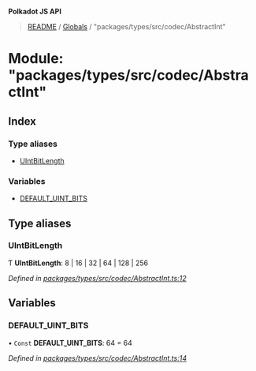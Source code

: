 **Polkadot JS API**

> [README](../README.md) / [Globals](../globals.md) / "packages/types/src/codec/AbstractInt"

# Module: "packages/types/src/codec/AbstractInt"

## Index

### Type aliases

* [UIntBitLength](_packages_types_src_codec_abstractint_.md#uintbitlength)

### Variables

* [DEFAULT\_UINT\_BITS](_packages_types_src_codec_abstractint_.md#default_uint_bits)

## Type aliases

### UIntBitLength

Ƭ  **UIntBitLength**: 8 \| 16 \| 32 \| 64 \| 128 \| 256

*Defined in [packages/types/src/codec/AbstractInt.ts:12](https://github.com/polkadot-js/api/blob/7af915185/packages/types/src/codec/AbstractInt.ts#L12)*

## Variables

### DEFAULT\_UINT\_BITS

• `Const` **DEFAULT\_UINT\_BITS**: 64 = 64

*Defined in [packages/types/src/codec/AbstractInt.ts:14](https://github.com/polkadot-js/api/blob/7af915185/packages/types/src/codec/AbstractInt.ts#L14)*
